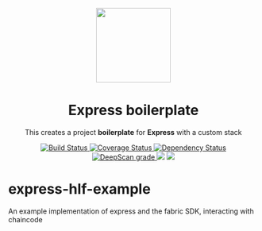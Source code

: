 <p align="center">
  <img src="./logo.png" width="150px" /> 
</p>

<h1 align="center">Express boilerplate</h1>

<p align="center">
  This creates a project <strong>boilerplate</strong> for <strong>Express</strong> with a custom stack
</p>

<p align="center">
  <a href='https://travis-ci.org/DalderupMaurice/express-hlf-example'>
    <img src='https://travis-ci.org/DalderupMaurice/express-hlf-example.svg?branch=master' alt='Build Status' />
  </a>
  
  <a href='https://coveralls.io/github/DalderupMaurice/express-hlf-example?branch=master'>
    <img src='https://coveralls.io/repos/github/DalderupMaurice/express-hlf-example/badge.svg?branch=master' alt='Coverage Status' />
  </a>
  
  <a href='https://gemnasium.com/github.com/DalderupMaurice/express-hlf-example'>
    <img src="https://gemnasium.com/badges/github.com/DalderupMaurice/express-hlf-example.svg" alt="Dependency Status" />
  </a>

  <a href="https://deepscan.io/dashboard#view=project&pid=2258&bid=12753">
    <img src="https://deepscan.io/api/projects/2258/branches/12753/badge/grade.svg" alt="DeepScan grade">
  </a>

  <img src='https://bettercodehub.com/edge/badge/DalderupMaurice/express-hlf-example?branch=master'>
  
  <a href='https://github.com/prettier/prettier'>
    <img src='https://img.shields.io/badge/code_style-prettier-ff69b4.svg?style=flat'>
  </a>
</p>


# express-hlf-example
An example implementation of express and the fabric SDK, interacting with chaincode
